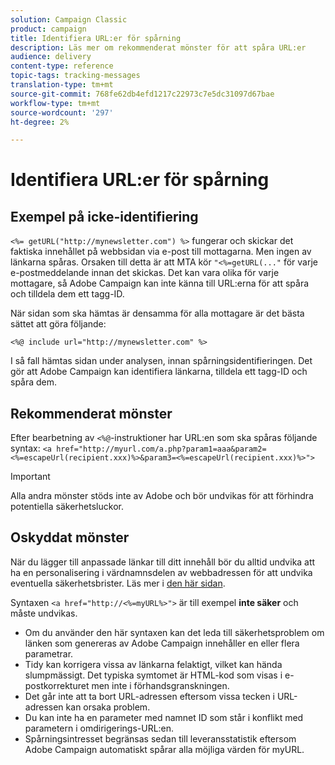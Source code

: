 ```yaml
---
solution: Campaign Classic
product: campaign
title: Identifiera URL:er för spårning
description: Läs mer om rekommenderat mönster för att spåra URL:er
audience: delivery
content-type: reference
topic-tags: tracking-messages
translation-type: tm+mt
source-git-commit: 768fe62db4efd1217c22973c7e5dc31097d67bae
workflow-type: tm+mt
source-wordcount: '297'
ht-degree: 2%

---
```



# Identifiera URL:er för spårning

## Exempel på icke-identifiering

`<%= getURL("http://mynewsletter.com") %>` fungerar och skickar det faktiska innehållet på webbsidan via e-post till mottagarna. Men ingen av länkarna spåras. Orsaken till detta är att MTA kör `"<%=getURL(..."` för varje e-postmeddelande innan det skickas. Det kan vara olika för varje mottagare, så Adobe Campaign kan inte känna till URL:erna för att spåra och tilldela dem ett tagg-ID.

När sidan som ska hämtas är densamma för alla mottagare är det bästa sättet att göra följande:

`<%@ include url="http://mynewsletter.com" %>`

I så fall hämtas sidan under analysen, innan spårningsidentifieringen. Det gör att Adobe Campaign kan identifiera länkarna, tilldela ett tagg-ID och spåra dem.

## Rekommenderat mönster

Efter bearbetning av `<%@`-instruktioner har URL:en som ska spåras följande syntax: `<a href="http://myurl.com/a.php?param1=aaa&param2=<%=escapeUrl(recipient.xxx)%>&param3=<%=escapeUrl(recipient.xxx)%>">`

>[!IMPORTANT]
>
>Alla andra mönster stöds inte av Adobe och bör undvikas för att förhindra potentiella säkerhetsluckor.

## Oskyddat mönster

När du lägger till anpassade länkar till ditt innehåll bör du alltid undvika att ha en personalisering i värdnamnsdelen av webbadressen för att undvika eventuella säkerhetsbrister. Läs mer i [den här sidan](../../installation/using/privacy.md#url-personalization).

Syntaxen `<a href="http://<%=myURL%>">` är till exempel **inte säker** och måste undvikas.

* Om du använder den här syntaxen kan det leda till säkerhetsproblem om länken som genereras av Adobe Campaign innehåller en eller flera parametrar.
* Tidy kan korrigera vissa av länkarna felaktigt, vilket kan hända slumpmässigt. Det typiska symtomet är HTML-kod som visas i e-postkorrekturet men inte i förhandsgranskningen.
* Det går inte att ta bort URL-adressen eftersom vissa tecken i URL-adressen kan orsaka problem.
* Du kan inte ha en parameter med namnet ID som står i konflikt med parametern i omdirigerings-URL:en.
* Spårningsintresset begränsas sedan till leveransstatistik eftersom Adobe Campaign automatiskt spårar alla möjliga värden för myURL.

